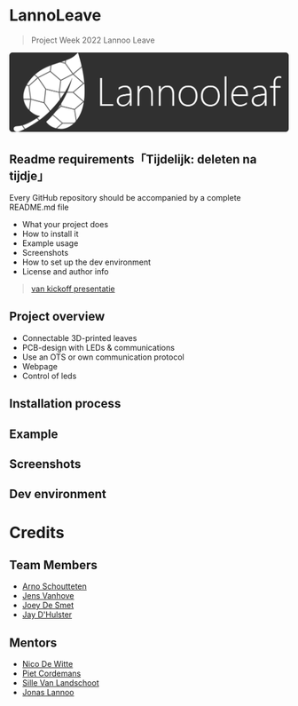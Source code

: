 # LannoLeave
> Project Week 2022 Lannoo Leave

![logo](/img/logoNew.png)

## Readme requirements「Tijdelijk: deleten na tijdje」

Every GitHub repository should be accompanied by a complete README.md file

* What your project does
* How to install it
* Example usage
* Screenshots
* How to set up the dev environment
* License and author info

>[van kickoff presentatie](https://vives-projectweek-2022.github.io/project-introductions/project-description.html#8)

## Project overview

* Connectable 3D-printed leaves
* PCB-design with LEDs & communications
* Use an OTS or own communication protocol 
* Webpage
* Control of leds

## Installation process

## Example

## Screenshots

## Dev environment

# Credits

## Team Members

- [Arno Schoutteten](https://github.com/madness007)
- [Jens Vanhove](https://github.com/JensVA)
- [Joey De Smet](https://github.com/JoeyDeSmet)
- [Jay D'Hulster](https://github.com/JayDHulster)

## Mentors

- [Nico De Witte](https://github.com/BioBoost)
- [Piet Cordemans](https://github.com/pcordemans)
- [Sille Van Landschoot](https://github.com/sillevl)
- [Jonas Lannoo](https://github.com/JonasLannoo)
